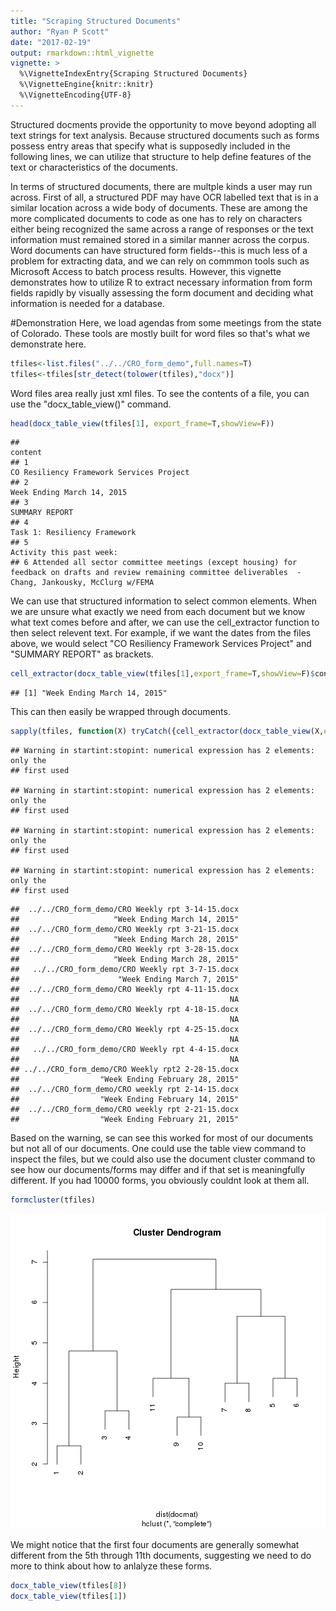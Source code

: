```yaml
---
title: "Scraping Structured Documents"
author: "Ryan P Scott"
date: "2017-02-19"
output: rmarkdown::html_vignette
vignette: >
  %\VignetteIndexEntry{Scraping Structured Documents}
  %\VignetteEngine{knitr::knitr}
  %\VignetteEncoding{UTF-8}
---
```


Structured docments provide the opportunity to move beyond adopting all text strings for text analysis. Because structured documents such as forms possess entry areas that specify what is supposedly included in the following lines, we can utilize that structure to help define features of the text or characteristics of the documents. 

In terms of structured documents, there are multple kinds a user may run across. First of all, a structured PDF may have OCR labelled text that is in a similar location across a wide body of documents. These are among the more complicated documents to code as one has to rely on characters either being recognized the same across a range of responses or the text information must remained stored in a similar manner across the corpus. Word documents can have structured form fields--this is much less of a problem for extracting data, and we can rely on commmon tools such as Microsoft Access to batch process results. However, this vignette demonstrates how to utilize R to extract necessary information from form fields rapidly by visually assessing the form document and deciding what information is needed for a database.

#Demonstration
Here, we load agendas from some meetings from the state of Colorado. These tools are mostly built for word files so that's what we demonstrate here.

```r
tfiles<-list.files("../../CRO_form_demo",full.names=T)
tfiles<-tfiles[str_detect(tolower(tfiles),"docx")]
```

Word files area really just xml files. To see the contents of a file, you can use the "docx_table_view()" command.


```r
head(docx_table_view(tfiles[1], export_frame=T,showView=F))
```

```
##                                                                                                                                                          content
## 1                                                                                                                       CO Resiliency Framework Services Project
## 2                                                                                                                                     Week Ending March 14, 2015
## 3                                                                                                                                                 SUMMARY REPORT
## 4                                                                                                                                   Task 1: Resiliency Framework
## 5                                                                                                                                       Activity this past week:
## 6 Attended all sector committee meetings (except housing) for feedback on drafts and review remaining committee deliverables  - Chang, Jankousky, McClurg w/FEMA
```

We can use that structured information to select common elements. When we are unsure what exactly we need from each document but we know what text comes before and after, we can use the cell_extractor function to then select relevent text. For example, if we want the dates from the files above, we would select "CO Resiliency Framework Services Project" and "SUMMARY REPORT" as brackets.


```r
cell_extractor(docx_table_view(tfiles[1],export_frame=T,showView=F)$content,"CO Resiliency","SUMMARY")
```

```
## [1] "Week Ending March 14, 2015"
```

This can then easily be wrapped through documents.


```r
sapply(tfiles, function(X) tryCatch({cell_extractor(docx_table_view(X,export_frame=T,showView=F)$content,"CO Resiliency","SUMMARY")},error=function(e) {NA}))
```

```
## Warning in startint:stopint: numerical expression has 2 elements: only the
## first used

## Warning in startint:stopint: numerical expression has 2 elements: only the
## first used

## Warning in startint:stopint: numerical expression has 2 elements: only the
## first used

## Warning in startint:stopint: numerical expression has 2 elements: only the
## first used
```

```
##  ../../CRO_form_demo/CRO Weekly rpt 3-14-15.docx 
##                     "Week Ending March 14, 2015" 
##  ../../CRO_form_demo/CRO Weekly rpt 3-21-15.docx 
##                     "Week Ending March 28, 2015" 
##  ../../CRO_form_demo/CRO Weekly rpt 3-28-15.docx 
##                     "Week Ending March 28, 2015" 
##   ../../CRO_form_demo/CRO Weekly rpt 3-7-15.docx 
##                      "Week Ending March 7, 2015" 
##  ../../CRO_form_demo/CRO Weekly rpt 4-11-15.docx 
##                                               NA 
##  ../../CRO_form_demo/CRO Weekly rpt 4-18-15.docx 
##                                               NA 
##  ../../CRO_form_demo/CRO Weekly rpt 4-25-15.docx 
##                                               NA 
##   ../../CRO_form_demo/CRO Weekly rpt 4-4-15.docx 
##                                               NA 
## ../../CRO_form_demo/CRO Weekly rpt2 2-28-15.docx 
##                  "Week Ending February 28, 2015" 
##  ../../CRO_form_demo/CRO weekly rpt 2-14-15.docx 
##                  "Week Ending February 14, 2015" 
##  ../../CRO_form_demo/CRO weekly rpt 2-21-15.docx 
##                  "Week Ending February 21, 2015"
```

Based on the warning, se can see this worked for most of our documents but not all of our documents. One could use the table view command to inspect the files, but we could also use the document cluster command to see how our documents/forms may differ and if that set is meaningfully different. If you had 10000 forms, you obviously couldnt look at them all. 


```r
formcluster(tfiles)
```

![plot of chunk unnamed-chunk-5](figure/unnamed-chunk-5-1.png)

We might notice that the first four documents are generally somewhat different from the 5th through 11th documents, suggesting we need to do more to think about how to anlalyze these forms.


```r
docx_table_view(tfiles[8])
docx_table_view(tfiles[1])
```
